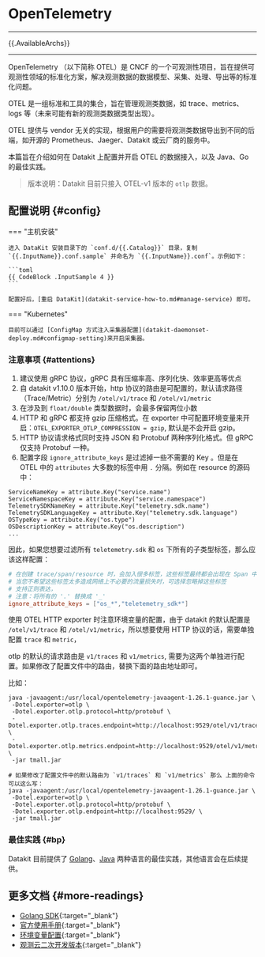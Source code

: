 
# OpenTelemetry
---

{{.AvailableArchs}}

---

OpenTelemetry （以下简称 OTEL）是 CNCF 的一个可观测性项目，旨在提供可观测性领域的标准化方案，解决观测数据的数据模型、采集、处理、导出等的标准化问题。

OTEL 是一组标准和工具的集合，旨在管理观测类数据，如 trace、metrics、logs 等（未来可能有新的观测类数据类型出现）。

OTEL 提供与 vendor 无关的实现，根据用户的需要将观测类数据导出到不同的后端，如开源的 Prometheus、Jaeger、Datakit 或云厂商的服务中。

本篇旨在介绍如何在 Datakit 上配置并开启 OTEL 的数据接入，以及 Java、Go 的最佳实践。

> 版本说明：Datakit 目前只接入 OTEL-v1 版本的 `otlp` 数据。

## 配置说明 {#config}

<!-- markdownlint-disable MD046 -->
=== "主机安装"

    进入 DataKit 安装目录下的 `conf.d/{{.Catalog}}` 目录，复制 `{{.InputName}}.conf.sample` 并命名为 `{{.InputName}}.conf`。示例如下：

    ```toml
    {{ CodeBlock .InputSample 4 }}
    ```

    配置好后，[重启 DataKit](datakit-service-how-to.md#manage-service) 即可。

=== "Kubernetes"

    目前可以通过 [ConfigMap 方式注入采集器配置](datakit-daemonset-deploy.md#configmap-setting)来开启采集器。
<!-- markdownlint-enable -->

### 注意事项 {#attentions}

1. 建议使用 gRPC 协议，gRPC 具有压缩率高、序列化快、效率更高等优点
2. 自 datakit v1.10.0 版本开始，http 协议的路由是可配置的，默认请求路径（Trace/Metric）分别为 `/otel/v1/trace` 和 `/otel/v1/metric`
3. 在涉及到 `float/double` 类型数据时，会最多保留两位小数
4. HTTP 和 gRPC 都支持 gzip 压缩格式。在 exporter 中可配置环境变量来开启：`OTEL_EXPORTER_OTLP_COMPRESSION = gzip`, 默认是不会开启 gzip。
5. HTTP 协议请求格式同时支持 JSON 和 Protobuf 两种序列化格式。但 gRPC 仅支持 Protobuf 一种。
6. 配置字段 `ignore_attribute_keys` 是过滤掉一些不需要的 Key 。但是在 OTEL 中的 `attributes` 大多数的标签中用 `.` 分隔。例如在 resource 的源码中：

```golang
ServiceNameKey = attribute.Key("service.name")
ServiceNamespaceKey = attribute.Key("service.namespace")
TelemetrySDKNameKey = attribute.Key("telemetry.sdk.name")
TelemetrySDKLanguageKey = attribute.Key("telemetry.sdk.language")
OSTypeKey = attribute.Key("os.type")
OSDescriptionKey = attribute.Key("os.description")
...
```

因此，如果您想要过滤所有 `teletemetry.sdk` 和 `os`  下所有的子类型标签，那么应该这样配置：

``` toml
# 在创建 trace/span/resource 时，会加入很多标签，这些标签最终都会出现在 Span 中
# 当您不希望这些标签太多造成网络上不必要的流量损失时，可选择忽略掉这些标签
# 支持正则表达，
# 注意：将所有的 '.' 替换成 '_'
ignore_attribute_keys = ["os_*","teletemetry_sdk*"]
```

使用 OTEL HTTP exporter 时注意环境变量的配置，由于 datakit 的默认配置是 `/otel/v1/trace` 和 `/otel/v1/metric`，所以想要使用 HTTP 协议的话，需要单独配置 `trace` 和 `metric`，

otlp 的默认的请求路由是 `v1/traces` 和 `v1/metrics`, 需要为这两个单独进行配置。如果修改了配置文件中的路由，替换下面的路由地址即可。

比如：

```shell
java -javaagent:/usr/local/opentelemetry-javaagent-1.26.1-guance.jar \
 -Dotel.exporter=otlp \
 -Dotel.exporter.otlp.protocol=http/protobuf \ 
 -Dotel.exporter.otlp.traces.endpoint=http://localhost:9529/otel/v1/trace \ 
 -Dotel.exporter.otlp.metrics.endpoint=http://localhost:9529/otel/v1/metric \ 
 -jar tmall.jar
 
# 如果修改了配置文件中的默认路由为 `v1/traces` 和 `v1/metrics` 那么 上面的命令可以这么写：
java -javaagent:/usr/local/opentelemetry-javaagent-1.26.1-guance.jar \
 -Dotel.exporter=otlp \
 -Dotel.exporter.otlp.protocol=http/protobuf \ 
 -Dotel.exporter.otlp.endpoint=http://localhost:9529/ \ 
 -jar tmall.jar
```

### 最佳实践 {#bp}

Datakit 目前提供了 [Golang](opentelemetry-go.md)、[Java](opentelemetry-java.md) 两种语言的最佳实践，其他语言会在后续提供。

## 更多文档 {#more-readings}

- [Golang SDK](https://github.com/open-telemetry/opentelemetry-go){:target="_blank"}
- [官方使用手册](https://opentelemetry.io/docs/){:target="_blank"}
- [环境变量配置](https://github.com/open-telemetry/opentelemetry-java/blob/main/sdk-extensions/autoconfigure/README.md#otlp-exporter-both-span-and-metric-exporters){:target="_blank"}
- [观测云二次开发版本](https://github.com/GuanceCloud/opentelemetry-java-instrumentation){:target="_blank"}
